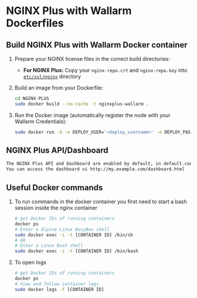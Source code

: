 # NGINX Plus with Wallarm Dockerfiles


## Build NGINX Plus with Wallarm Docker container

 1. Prepare your NGINX license files in the correct build directories:
      * **For NGINX Plus:** Copy your `nginx-repo.crt` and `nginx-repo.key` into [`etc/ssl/nginx`](./NGINX-PLUS/ssl/nginx) directory

 2. Build an image from your Dockerfile:
    ```bash
    cd NGINX-PLUS
    sudo docker build --no-cache -t nginxplus-wallarm .
    ```
 3. Run the Docker image (automatically register the node with your Wallarm Credentials):
     ```bash
    sudo docker run -d -e DEPLOY_USER='<deploy_username>' -e DEPLOY_PASSWORD='<deploy_password>' -e WALLARM_API_HOST='us1.api.wallarm.com' -p 80:80 nginxplus-wallarm
    ```

## NGINX Plus API/Dashboard

   ```bash
   The NGINX Plus API and Dashboard are enabled by default, in default.conf. (write=off)
   You can access the dashboard vi http://my.example.com/dashboard.html
   ```
   
## Useful Docker commands


 1. To run commands in the docker container you first need to start a bash session inside the nginx container
    ```bash
    # get Docker IDs of running containers
    docker ps
    # Enter a Alpine Linux BusyBox shell
    sudo docker exec -i -t [CONTAINER ID] /bin/sh
    # OR
    # Enter a Linux Bash shell
    sudo docker exec -i -t [CONTAINER ID] /bin/bash
    ```

 2. To open logs
    ```bash
    # get Docker IDs of running containers
    docker ps
    # View and follow container logs
    sudo docker logs -f [CONTAINER ID]
    ```
